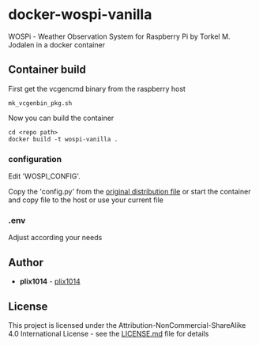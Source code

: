 # docker-wospi-vanilla

WOSPi - Weather Observation System for Raspberry Pi by Torkel M. Jodalen in a docker container



## Container build

First get the vcgencmd binary from the raspberry host
```
mk_vcgenbin_pkg.sh
```

Now you can build the container
```
cd <repo path>
docker build -t wospi-vanilla .
```

### configuration

Edit 'WOSPI_CONFIG'.

Copy the 'config.py' from the [original distribution file](https://www.annoyingdesigns.com/wospi)
or start the container and copy file to the host or use your current file 


### .env

Adjust according your needs



## Author

* **plix1014** - [plix1014](https://github.com/plix1014)


## License

This project is licensed under the Attribution-NonCommercial-ShareAlike 4.0 International License - see the [LICENSE.md](LICENSE.md) file for details

